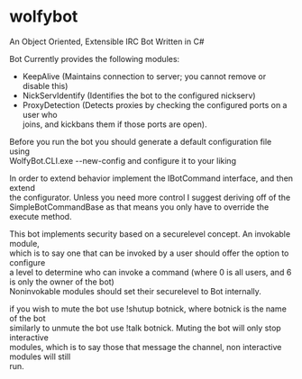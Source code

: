 wolfybot
========

An Object Oriented, Extensible IRC Bot Written in C#

Bot Currently provides the following modules:

* KeepAlive (Maintains connection to server; you cannot remove or disable this)
* NickServIdentify (Identifies the bot to the configured nickserv)
* ProxyDetection (Detects proxies by checking the configured ports on a user who  
 joins, and kickbans them if those ports are open).

Before you run the bot you should generate a default configuration file using  
 WolfyBot.CLI.exe --new-config and configure it to your liking

 In order to extend behavior implement the IBotCommand interface, and then extend  
 the configurator. Unless you need more control I suggest deriving off of the 
 SimpleBotCommandBase as that means you only have to override the execute method.

 This bot implements security based on a securelevel concept. An invokable module,  
 which is to say one that can be invoked by a user should offer the option to configure  
 a level to determine who can invoke a command (where 0 is all users, and 6 is only the owner of the bot)  
 Noninvokable modules should set their securelevel to Bot internally.

 if you wish to mute the bot use !shutup botnick, where botnick is the name of the bot  
 similarly to unmute the bot use !talk botnick. Muting the bot will only stop interactive  
 modules, which is to say those that message the channel, non interactive modules will still  
 run.
